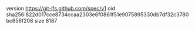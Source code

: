 version https://git-lfs.github.com/spec/v1
oid sha256:822d017cce8734ccaa2303e6f0861f51e9075895330db7df32c3780bc656f208
size 8187
